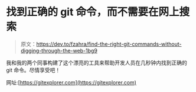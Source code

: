 # 找到正确的 git 命令，而不需要在网上搜索

> 原文：<https://dev.to/fzahra/find-the-right-git-commands-without-digging-through-the-web-1bg9>

我和我的两个同事构建了这个漂亮的工具来帮助开发人员在几秒钟内找到正确的 git 命令。尽情享受吧！

网址:[https://gitexplorer.com](https://gitexplorer.com)